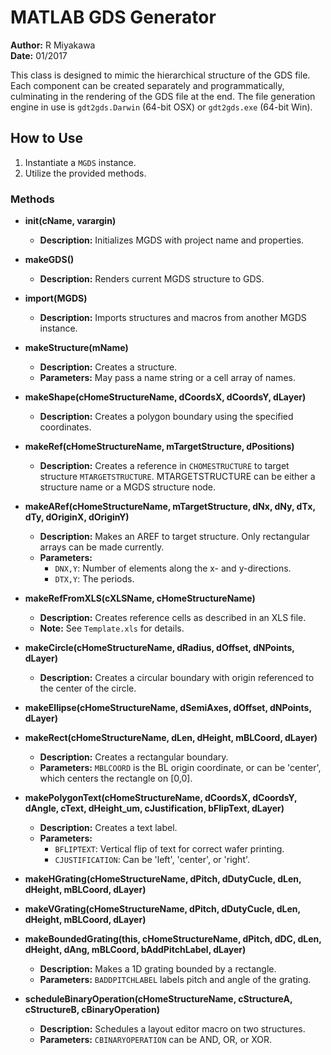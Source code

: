 # MATLAB GDS Generator
**Author:** R Miyakawa  
**Date:** 01/2017

This class is designed to mimic the hierarchical structure of the GDS file. Each component can be created separately and programmatically, culminating in the rendering of the GDS file at the end. The file generation engine in use is `gdt2gds.Darwin` (64-bit OSX) or `gdt2gds.exe` (64-bit Win).

## How to Use
1. Instantiate a `MGDS` instance.
2. Utilize the provided methods.

### Methods

- **init(cName, varargin)**
  - **Description:** Initializes MGDS with project name and properties.

- **makeGDS()**
  - **Description:** Renders current MGDS structure to GDS.

- **import(MGDS)**
  - **Description:** Imports structures and macros from another MGDS instance.

- **makeStructure(mName)**
  - **Description:** Creates a structure. 
  - **Parameters:** May pass a name string or a cell array of names.

- **makeShape(cHomeStructureName, dCoordsX, dCoordsY, dLayer)**
  - **Description:** Creates a polygon boundary using the specified coordinates.

- **makeRef(cHomeStructureName, mTargetStructure, dPositions)**
  - **Description:** Creates a reference in `CHOMESTRUCTURE` to target structure `MTARGETSTRUCTURE`. MTARGETSTRUCTURE can be either a structure name or a MGDS structure node.

- **makeARef(cHomeStructureName, mTargetStructure, dNx, dNy, dTx, dTy, dOriginX, dOriginY)**
  - **Description:** Makes an AREF to target structure. Only rectangular arrays can be made currently.
  - **Parameters:** 
    - `DNX,Y`: Number of elements along the x- and y-directions.
    - `DTX,Y`: The periods.

- **makeRefFromXLS(cXLSName, cHomeStructureName)**
  - **Description:** Creates reference cells as described in an XLS file.
  - **Note:** See `Template.xls` for details.

- **makeCircle(cHomeStructureName, dRadius, dOffset, dNPoints, dLayer)**
  - **Description:** Creates a circular boundary with origin referenced to the center of the circle.

- **makeEllipse(cHomeStructureName, dSemiAxes, dOffset, dNPoints, dLayer)**

- **makeRect(cHomeStructureName, dLen, dHeight, mBLCoord, dLayer)**
  - **Description:** Creates a rectangular boundary. 
  - **Parameters:** `MBLCOORD` is the BL origin coordinate, or can be 'center', which centers the rectangle on [0,0].

- **makePolygonText(cHomeStructureName, dCoordsX, dCoordsY, dAngle, cText, dHeight_um, cJustification, bFlipText, dLayer)**
  - **Description:** Creates a text label. 
  - **Parameters:** 
    - `BFLIPTEXT`: Vertical flip of text for correct wafer printing.
    - `CJUSTIFICATION`: Can be 'left', 'center', or 'right'.

- **makeHGrating(cHomeStructureName, dPitch, dDutyCucle, dLen, dHeight, mBLCoord, dLayer)**  
- **makeVGrating(cHomeStructureName, dPitch, dDutyCucle, dLen, dHeight, mBLCoord, dLayer)**  
- **makeBoundedGrating(this, cHomeStructureName, dPitch, dDC, dLen, dHeight, dAng, mBLCoord, bAddPitchLabel, dLayer)**
  - **Description:** Makes a 1D grating bounded by a rectangle. 
  - **Parameters:** `BADDPITCHLABEL` labels pitch and angle of the grating.

- **scheduleBinaryOperation(cHomeStructureName, cStructureA, cStructureB, cBinaryOperation)**
  - **Description:** Schedules a layout editor macro on two structures.
  - **Parameters:** `CBINARYOPERATION` can be AND, OR, or XOR.